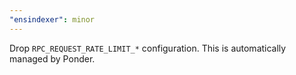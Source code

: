 ```yaml
---
"ensindexer": minor
---
```


Drop `RPC_REQUEST_RATE_LIMIT_*` configuration. This is automatically managed by Ponder.
